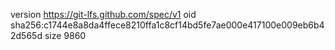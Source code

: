 version https://git-lfs.github.com/spec/v1
oid sha256:c1744e8a8da4ffece8210ffa1c8cf14bd5fe7ae000e417100e009eb6b42d565d
size 9860
